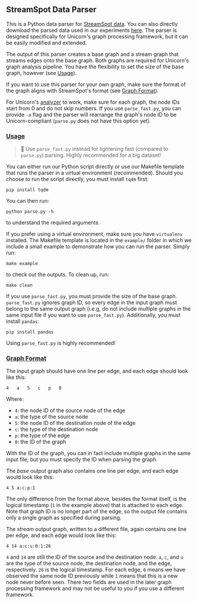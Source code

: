 ## StreamSpot Data Parser
This is a Python data parser for [StreamSpot data](https://github.com/sbustreamspot/sbustreamspot-data).
You can also directly download the parsed data used in our experiments [here](https://dataverse.harvard.edu/dataset.xhtml?persistentId=doi:10.7910/DVN/83KYJY).
The parser is designed specifically for Unicorn's graph processing framework,
but it can be easily modified and extended.

The output of this parser creates a base graph and a stream graph that streams edges onto the base graph.
Both graphs are required for Unicorn's graph analysis pipeline.
You have the flexibility to set the size of the base graph, however (see [Usage](#usage)).

If you want to use this parser for your own graph, make sure the format of the graph aligns with StreamSpot's format
(see [Graph Format](#graph-format)).

For Unicorn's [analyzer](https://github.com/crimson-unicorn/analyzer) to work, make sure for each graph,
the node IDs start from 0 and do not skip numbers. If you use `parse_fast.py`, you can provide `-a` flag
and the parser will rearrange the graph's node ID to be Unicorn-compliant (`parse.py` does not have this option yet).

### [Usage](#usage)
> :rocket: Use `parse_fast.py` instead for lightening fast (compared to `parse.py`) parsing. Highly recommended for a big dataset!

You can either run our Python script directly or use our Makefile template that runs the parser in a virtual environment (recommended).
Should you choose to run the script directly, you must install `tqdm` first:
```
pip install tqdm
```
You can then run:
```
python parse.py -h
```
to understand the required arguments.

If you prefer using a virtual environment, make sure you have `virtualenv` installed.
The Makefile template is located in the `example/` folder in which we include a small example to demonstrate
how you can run the parser. Simply run:
```
make example
```
to check out the outputs. To clean up, run:
```
make clean
```

If you use `parse_fast.py`, you must provide the size of the base graph.
`parse_fast.py` ignores graph ID, so every edge in the input graph must belong to the same output graph
(i.e.g, do not include multiple graphs in the same input file if you want to use `parse_fast.py`).
Additionally, you must install `pandas`:
```
pip install pandas
```
Using `parse_fast.py` is highly recommended!


### [Graph Format](#graph-format)
The input graph should have one line per edge, and each edge should look like this:
```
4	a	5	c	p	0
```
Where:
* `4`: the node ID of the source node of the edge
* `a`: the type of the source node
* `5`: the node ID of the destination node of the edge
* `c`: the type of the destination node
* `p`: the type of the edge
* `0`: the ID of the graph

With the ID of the graph, you can in fact include multiple graphs in the same input file,
but you must specify the ID when parsing the graph.

The *base* output graph also contains one line per edge, and each edge would look like this:
```
4 5 a:c:p:1
```
The only difference from the format above, besides the format itself, is the logical timestamp (`1` in the example above)
that is attached to each edge.
Note that graph ID is no longer part of the edge, so the output file contains only a single graph as specified during parsing.

The *stream* output graph, written to a different file, again contains one line per edge, and each edge would look like this:
```
4 14 a:c:u:0:1:26
```
`4` and `14` are still the ID of the source and the destination node.
`a`, `c`, and `u` are the type of the source node, the destination node, and the edge, respectively.
`26` is the logical timestamp.
For each edge, `0` means we have observed the same node ID previously while `1` means that this is a new node never before seen.
There two fields are used in the later graph processing framework and may not be useful to you if you use a different framework.


